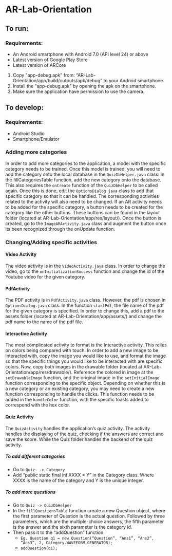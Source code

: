 # AR-Lab-Orientation

## To run:
### Requirements: 
* An Android smartphone with Android 7.0 (API level 24) or above
* Latest version of Google Play Store
* Latest version of ARCore

1. Copy "app-debug.apk" from: “AR-Lab-Orientation/app/build/outputs/apk/debug” to your Android smartphone.
2. Install the "app-debug.apk" by opening the apk on the smartphone.
3. Make sure the application have permission to use the camera.

## To develop: 
### Requirements: 
* Android Studio
* Smartphone/Emulator

### Adding more categories
In order to add more categories to the application, a model with the specific category needs to be trained. Once this model is trained, you will need to add the category onto the local database in the `QuizDbHelper.java` class. In the fillCategoriesTable function, add the new category onto the database. This also requires the `onCreate` function of the `QuizDbHelper` to be called again. Once this is done, edit the `OptionsDialog.java` class to add that specific category so that it can be handled. The corresponding activities related to the activity will also need to be changed. 
If an AR activity needs to be added for the specific category, a button needs to be created for the category like the other buttons. These buttons can be found in the layout folder (located at AR-Lab-Orientation/app/res/layout/). Once the button is created, go to the `ImageARActivity.java` class and augment the button once its been recognized through the onUpdate function. 
### Changing/Adding specific activities
#### Video Activity
The video activity is in the `VideoActivity.java` class. In order to change the video, go to the `onInitializationSuccess` function and change the id of the Youtube video for the given category. 
#### PdfActivity
The PDF activity is in `PdfActivity.java` class. However, the pdf is chosen in `OptionsDialog.java` class. In the function `startPdf`, the file name of the pdf for the given category is specified. In order to change this, add a pdf to the assets folder (located at AR-Lab-Orientation/app/assets/) and change the pdf name to the name of the pdf file.
#### Interactive Activity
The most complicated activity to format is the Interactive activity. This relies on colors being compared with touch. In order to add a new image to be interacted with, copy the image you would like to use, and format the image so that the specific things you would like to be interacted with are specific colors. Now, copy both images in the drawable folder (located at AR-Lab-Orientation/app/res/drawable/). Reference the colored in image at the `setDrawableImage` function, and the original image in the `setInitialImage` function corresponding to the specific object. Depending on whether this is a new category or an existing category, you may need to create a new function corresponding to handle the clicks. This function needs to be added in the `handleColor` function, with the specific toasts added to correspond with the hex color.
#### Quiz Activity
The `QuizActivity` handles the application’s quiz activity. The activity handles the displaying of the quiz, checking if the answers are correct and save the score. While the Quiz folder handles the backend of the quiz activity. 
##### To add different categories 
* Go to `Quiz- -> Category` 
* Add “public static final int XXXX = Y” in the Category class. Where XXXX is the name of the category and Y is the unique integer.
##### To add more questions
* Go to `Quiz -> QuizDbHelper`
* In the `fillQuestionsTable` function create a new Question object, where the first parameter of Question is the actual question. Followed by three parameters, which are the multiple-choice answers, the fifth parameter is the answer and the sixth parameter is the category id.
* Then pass it to the “addQuestion” function
  * `Eg. Question q1 = new Question(“Question”, “Ans1”, “Ans2”, “Ans3”, 2, Category.WAVEFORM_GENERATOR); `
  * `addQuestion(q1);`
